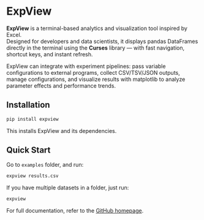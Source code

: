 # ExpView

**ExpView** is a terminal-based analytics and visualization tool inspired by Excel.  
Designed for developers and data scientists, it displays pandas DataFrames directly in the terminal using the **Curses** library — with fast navigation, shortcut keys, and instant refresh.

ExpView can integrate with experiment pipelines: pass variable configurations to external programs, collect CSV/TSV/JSON outputs, manage configurations, and visualize results with matplotlib to analyze parameter effects and performance trends.

## Installation

```bash
pip install expview
````

This installs ExpView and its dependencies.

## Quick Start

Go to `examples` folder, and run:

```bash
expview results.csv
```

If you have multiple datasets in a folder, just run:

```bash
expview
```

For full documentation, refer to the [GitHub homepage](https://github.com/puraminy/expview).

